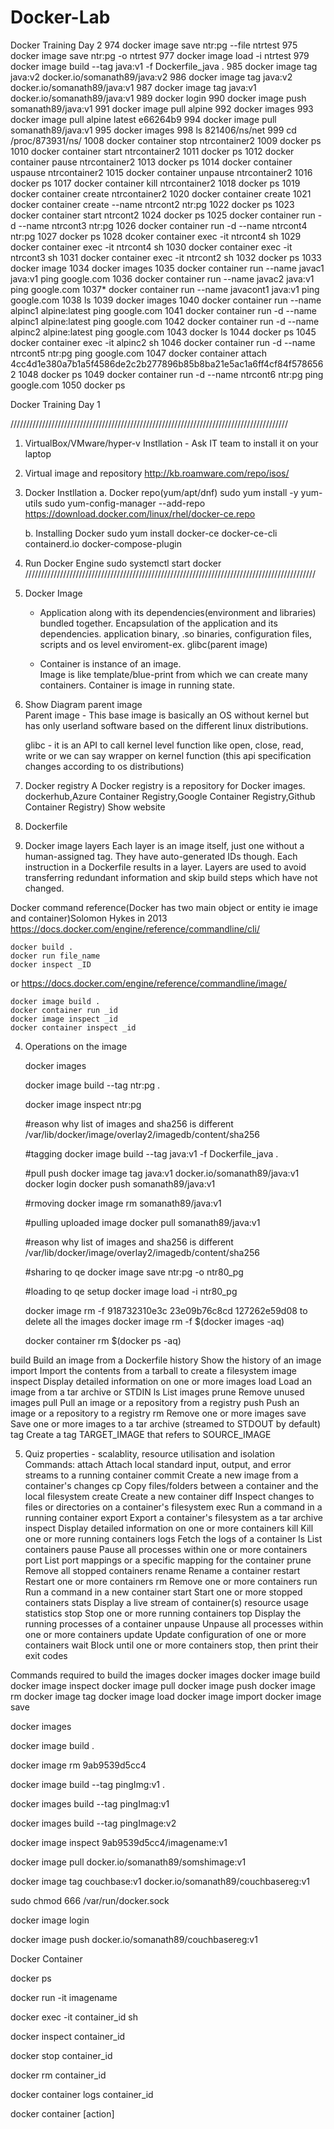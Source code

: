 
# Docker-Lab
Docker Training Day 2
  974  docker image save ntr:pg --file ntrtest
  975  docker image save ntr:pg -o ntrtest
  977  docker image load -i ntrtest
  979  docker image build --tag java:v1 -f Dockerfile_java .
  985  docker image tag java:v2 docker.io/somanath89/java:v2
  986  docker image tag java:v2 docker.io/somanath89/java:v1
  987  docker image tag java:v1 docker.io/somanath89/java:v1
  989  docker login
  990  docker image push somanath89/java:v1
  991  docker image pull alpine
  992  docker images
  993  docker image pull alpine                   latest    e66264b9
  994  docker image pull somanath89/java:v1
  995  docker images
  998  ls 821406/ns/net
  999  cd /proc/873931/ns/
 1008  docker container stop ntrcontainer2
 1009  docker ps
 1010  docker container start ntrcontainer2
 1011  docker ps
 1012  docker container pause ntrcontainer2
 1013  docker ps
 1014  docker container uspause ntrcontainer2
 1015  docker container unpause ntrcontainer2
 1016  docker ps
 1017  docker container kill ntrcontainer2
 1018  docker ps
 1019  docker container create ntrcontainer2
 1020  docker container create
 1021  docker container create --name ntrcont2 ntr:pg
 1022  docker ps
 1023  docker container start ntrcont2
 1024  docker ps
 1025  docker container run -d --name ntrcont3 ntr:pg
 1026  docker container run -d --name ntrcont4 ntr:pg
 1027  docker ps
 1028  dcoker container exec -it ntrcont4 sh
 1029  docker container exec -it ntrcont4 sh
 1030  docker container exec -it ntrcont3 sh
 1031  docker container exec -it ntrcont2 sh
 1032  docker ps
 1033  docker image
 1034  docker images
 1035  docker container run --name javac1 java:v1 ping google.com
 1036  docker container run --name javac2 java:v1 ping google.com
 1037* docker container run --name javacont1 java:v1 ping google.com
 1038  ls
 1039  docker images
 1040  docker container run --name alpinc1 alpine:latest ping google.com
 1041  docker container run -d --name alpinc1 alpine:latest ping google.com
 1042  docker container run -d --name alpinc2 alpine:latest ping google.com
 1043  docker ls
 1044  docker ps
 1045  docker container exec -it alpinc2 sh
 1046  docker container run -d --name ntrcont5 ntr:pg ping google.com
 1047  docker container attach 4cc4d1e380a7b1a5f4586de2c2b277896b85b8ba21e5ac1a6ff4cf84f5786562
 1048  docker ps
 1049  docker container run -d --name ntrcont6 ntr:pg ping google.com
 1050  docker ps

Docker Training Day 1

////////////////////////////////////////////////////////////////////////////////////////
1. VirtualBox/VMware/hyper-v Instllation - Ask IT team to install it on your laptop

2. Virtual image and repository
	http://kb.roamware.com/repo/isos/

3. Docker Instllation
   a. Docker repo(yum/apt/dnf)
		sudo yum install -y yum-utils
		sudo yum-config-manager --add-repo https://download.docker.com/linux/rhel/docker-ce.repo
	
   b. Installing Docker
		sudo yum install docker-ce docker-ce-cli containerd.io docker-compose-plugin

4. Run Docker Engine
		sudo systemctl start docker
////////////////////////////////////////////////////////////////////////////////////////////			

1. Docker Image
	- Application along with its dependencies(environment and libraries) bundled together.
	  Encapsulation of the application and its dependencies.
	  application binary, .so binaries, configuration files, scripts and os level enviroment-ex. glibc(parent image)	

    - Container is instance of an image.	
	  Image is like template/blue-print from which we can create many containers.
	  Container is image in running state.



2. Show Diagram
	parent image	
		Parent image - This base image is basically an OS without kernel but has only userland software
		based on the different linux distributions.

	glibc - it is an API to call kernel level function like open, close, read, write or we can say wrapper on kernel function 
	       (this api specification changes according to os distributions)

3. Docker registry 
	A Docker registry is a repository for Docker images.
	dockerhub,Azure Container Registry,Google Container Registry,Github Container Registry)
    Show website 
	
3. Dockerfile

4. Docker image layers
	Each layer is an image itself, just one without a human-assigned tag. They have auto-generated IDs though.
    Each instruction in a Dockerfile results in a layer.
	Layers are used to avoid transferring redundant information and skip build steps which have not changed.	


Docker command reference(Docker has two main object or entity ie image and container)Solomon Hykes in 2013
https://docs.docker.com/engine/reference/commandline/cli/

	docker build .
	docker run file_name
	docker inspect _ID

or 
https://docs.docker.com/engine/reference/commandline/image/

	docker image build .
	docker container run _id
	docker image inspect _id
	docker container inspect _id		
		
4. Operations on the image
      
   docker images
   
   docker image build --tag ntr:pg .
   
   docker image inspect ntr:pg
   
   #reason why list of images and sha256 is different
   /var/lib/docker/image/overlay2/imagedb/content/sha256 
   
   #tagging
   docker image build --tag java:v1 -f Dockerfile_java .
   
   #pull push
   docker image tag java:v1 docker.io/somanath89/java:v1
   docker login
   docker push somanath89/java:v1
   
   #rmoving
   docker image rm somanath89/java:v1
   
   #pulling uploaded image
   docker pull somanath89/java:v1
   
   #reason why list of images and sha256 is different
   /var/lib/docker/image/overlay2/imagedb/content/sha256 
   
   #sharing to qe
   docker image save ntr:pg -o ntr80_pg
   
   #loading to qe setup
   docker image load -i ntr80_pg
   
   docker image rm -f 918732310e3c 23e09b76c8cd 127262e59d08
   to delete all the images
   docker image rm -f $(docker images -aq)
   
   docker container rm $(docker ps -aq)

  build       Build an image from a Dockerfile
  history     Show the history of an image
  import      Import the contents from a tarball to create a filesystem image
  inspect     Display detailed information on one or more images
  load        Load an image from a tar archive or STDIN
  ls          List images
  prune       Remove unused images
  pull        Pull an image or a repository from a registry
  push        Push an image or a repository to a registry
  rm          Remove one or more images
  save        Save one or more images to a tar archive (streamed to STDOUT by default)
  tag         Create a tag TARGET_IMAGE that refers to SOURCE_IMAGE

5. Quiz 
properties - scalablity, resource utilisation and isolation
Commands:
  attach      Attach local standard input, output, and error streams to a running container
  commit      Create a new image from a container's changes
  cp          Copy files/folders between a container and the local filesystem
  create      Create a new container
  diff        Inspect changes to files or directories on a container's filesystem
  exec        Run a command in a running container
  export      Export a container's filesystem as a tar archive
  inspect     Display detailed information on one or more containers
  kill        Kill one or more running containers
  logs        Fetch the logs of a container
  ls          List containers
  pause       Pause all processes within one or more containers
  port        List port mappings or a specific mapping for the container
  prune       Remove all stopped containers
  rename      Rename a container
  restart     Restart one or more containers
  rm          Remove one or more containers
  run         Run a command in a new container
  start       Start one or more stopped containers
  stats       Display a live stream of container(s) resource usage statistics
  stop        Stop one or more running containers
  top         Display the running processes of a container
  unpause     Unpause all processes within one or more containers
  update      Update configuration of one or more containers
  wait        Block until one or more containers stop, then print their exit codes


Commands required to build the images
docker images 
docker image build
docker image inspect
docker image pull
docker image push 
docker image rm 
docker image tag 
docker image load 
docker image import 
docker image save

docker images 

docker image build .

docker image rm 9ab9539d5cc4

docker image build --tag pingImg:v1 .

docker images build --tag pingImag:v1

docker images build --tag pingImage:v2

docker image inspect 9ab9539d5cc4/imagename:v1

docker image  pull  docker.io/somanath89/somshimage:v1

docker image  tag couchbase:v1 docker.io/somanath89/couchbasereg:v1

sudo chmod 666 /var/run/docker.sock

docker image login

docker image push docker.io/somanath89/couchbasereg:v1


Docker Container

docker ps 

docker run -it imagename

docker exec -it container_id sh

docker inspect container_id

docker stop container_id

docker rm container_id

docker container logs container_id 

docker container [action]
  
